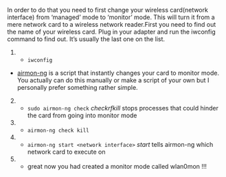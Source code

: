 In order to do that you need to first change your wireless card(network interface) from ‘managed’ mode to ‘monitor’ mode. This will turn it from a mere network card to a wireless network reader.First you need to find out the name of your wireless card. Plug in your adapter and run the iwconfig command to find out. It’s usually the last one on the list.
1. - `iwconfig`
- <a href="https://www.aircrack-ng.org/doku.php?id=airmon-ng">airmon-ng</a> is a script that instantly changes your card to monitor mode. You actually can do this manually or make a script of your own but I personally prefer something rather simple.
2. - `sudo airmon-ng check` $check rfkill$ stops processes that could hinder the card from going into monitor mode
3. - `airmon-ng check kill`
4. - `airmon-ng start <network interface>` $start$ tells airmon-ng which network card to execute on
5. - great now you had created a monitor mode called wlan0mon !!!
